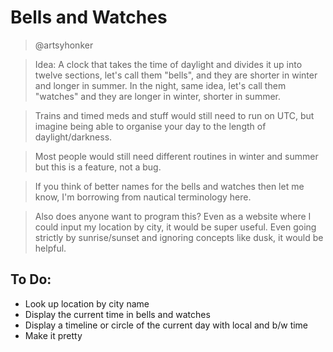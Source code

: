 # Bells and Watches

> @artsyhonker

> Idea: A clock that takes the time of daylight and divides it up into twelve sections, let's call them "bells", and they are shorter in winter and longer in summer. In the night, same idea, let's call them "watches" and they are longer in winter, shorter in summer.

> Trains and timed meds and stuff would still need to run on UTC, but imagine being able to organise your day to the length of daylight/darkness.

> Most people would still need different routines in winter and summer but this is a feature, not a bug.

> If you think of better names for the bells and watches then let me know, I'm borrowing from nautical terminology here.

> Also does anyone want to program this? Even as a website where I could input my location by city, it would be super useful. Even going strictly by sunrise/sunset and ignoring concepts like dusk, it would be helpful.

## To Do:

- Look up location by city name
- Display the current time in bells and watches
- Display a timeline or circle of the current day with local and b/w time
- Make it pretty

